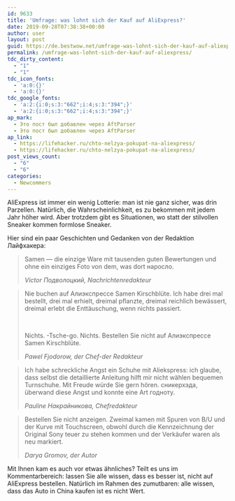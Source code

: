 ```yaml
---
id: 9633
title: 'Umfrage: was lohnt sich der Kauf auf AliExpress?'
date: 2019-09-28T07:38:38+00:00
author: user
layout: post
guid: https://de.bestwow.net/umfrage-was-lohnt-sich-der-kauf-auf-aliexpress/
permalink: /umfrage-was-lohnt-sich-der-kauf-auf-aliexpress/
tdc_dirty_content:
  - "1"
  - "1"
tdc_icon_fonts:
  - 'a:0:{}'
  - 'a:0:{}'
tdc_google_fonts:
  - 'a:2:{i:0;s:3:"662";i:4;s:3:"394";}'
  - 'a:2:{i:0;s:3:"662";i:4;s:3:"394";}'
ap_mark:
  - Это пост был добавлен через AftParser
  - Это пост был добавлен через AftParser
ap_link:
  - https://lifehacker.ru/chto-nelzya-pokupat-na-aliexpress/
  - https://lifehacker.ru/chto-nelzya-pokupat-na-aliexpress/
post_views_count:
  - "6"
  - "6"
categories:
  - Newcommers
---
```

AliExpress ist immer ein wenig Lotterie: man ist nie ganz sicher, was drin Parzellen. Natürlich, die Wahrscheinlichkeit, es zu bekommen mit jedem Jahr höher wird. Aber trotzdem gibt es Situationen, wo statt der stilvollen Sneaker kommen formlose Sneaker.

Hier sind ein paar Geschichten und Gedanken von der Redaktion Лайфхакера:

> <div>
>   <p>
>     Samen — die einzige Ware mit tausenden guten Bewertungen und ohne ein einziges Foto von dem, was dort наросло.
>   </p></p>
> </div>
> 
> _Victor Подволоцкий, Nachrichtenredakteur_

> <div>
>   <p>
>     Nie buchen auf Алиэкспрессе Samen Kirschblüte. Ich habe drei mal bestellt, drei mal erhielt, dreimal pflanzte, dreimal reichlich bewässert, dreimal erlebt die Enttäuschung, wenn nichts passiert.
>   </p>
>   
>   <p>
>      
>   </p>
>   
>   <p>
>     Nichts. -Tsche-go. Nichts. Bestellen Sie nicht auf Алиэкспрессе Samen Kirschblüte.
>   </p>
> </div>
> 
> _Pawel Fjodorow, der Chef-der Redakteur_

> <div>
>   <p>
>     Ich habe schreckliche Angst ein Schuhe mit Aliekspress: ich glaube, dass selbst die detaillierte Anleitung hilft mir nicht wählen bequemen Turnschuhe. Mit Freude würde Sie gern hören. сникерхэда, überwand diese Angst und konnte eine Art годноту.
>   </p></p>
> </div>
> 
> _Pauline Накрайникова, Chefredakteur_

> <div>
>   <p>
>     Bestellen Sie nicht anzeigen. Zweimal kamen mit Spuren von B/U und der Kurve mit Touchscreen, obwohl durch die Kennzeichnung der Original Sony teuer zu stehen kommen und der Verkäufer waren als neu markiert.
>   </p></p>
> </div>
> 
> _Darya Gromov, der Autor_

Mit Ihnen kam es auch vor etwas ähnliches? Teilt es uns im Kommentarbereich: lassen Sie alle wissen, dass es besser ist, nicht auf AliExpress bestellen. Natürlich im Rahmen des zumutbaren: alle wissen, dass das Auto in China kaufen ist es nicht Wert.